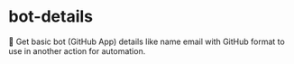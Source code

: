 # bot-details
🤖 Get basic bot (GitHub App) details like name email with GitHub format to use in another action for automation.
